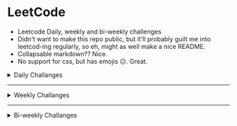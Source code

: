 # LeetCode 

- Leetcode Daily, weekly and bi-weekly challenges 
- Didn't want to make this repo public, but it'll probably guilt me into leetcod-ing regularly, so eh, might as well make a nice README.
- Collapsable markdown?? Nice.
- No support for css, but has emojis :expressionless:. Great. 

<!-------------- Daily challanges  ------------>

<details>
<summary>Daily Challanges </summary>

# Daily Challange 2021

*
   <details>
   <summary>Feb 2021 </summary>

   ## February 2021

   *
      <details>
      <summary> Feb 1: Number of 1 Bits</summary>

      ### 191. Number of 1 Bits
      
      A function that takes an unsigned integer and returns the number of '1' bits it has (also known as the Hamming weight).

      Click [here](https://leetcode.com/problems/number-of-1-bits/) for more details

      </details>

   *
      <details>
      <summary> Feb 2: Trimming a binary tree</summary>

      ### 669. Trimming a binary tree 

      Given the `root` of a binary search tree and the lowest and highest boundaries as `low` and `high`, trim the tree so that all its elements lies in `[low, high]`. Trimming the tree should not change the relative structure of the elements that will remain in the tree (i.e., any node's descendant should remain a descendant). It can be proven that there is a unique answer.

      Click [here](https://leetcode.com/problems/trim-a-binary-search-tree/) for more details

      </details>

   *
      <details>
      <summary> Feb 3: Linked List Cycle</summary>

      ### 141. Linked List Cycle

      Given `head`, the head of a linked list, determine if the linked list has a cycle in it.

      There is a cycle in a linked list if there is some node in the list that can be reached again by continuously following the `next` pointer. Internally, `pos` is used to denote the index of the node that tail's `next` pointer is connected to. **Note that `pos` is not passed as a parameter**.

      Click [here](https://leetcode.com/problems/linked-list-cycle/) for more details

      </details>

   *
      <details>
      <summary> Feb 4: Longest Harmonious Subsequence</summary>

      ### 594. Longest Harmonious Subsequence
      We define a harmonious array as an array where the difference between its maximum value and its minimum value is **exactly** 1.

      Given an integer array `nums`, return the *length of its longest harmonious subsequence among all its possible subsequences*.

      A **subsequence** of array is a sequence that can be derived from the array by deleting some or no elements without changing the order of the remaining elements.

      Click [here](https://leetcode.com/problems/longest-harmonious-subsequence/) for more details

      </details>
      
   *
      <details>
      <summary> Feb 5. Simplify Path</summary>

      ### 71. Simplify Path
      Given a string `path`, which is an **absolute path** (starting with a slash `'/'`) to a file or directory in a Unix-style file system, convert it to the simplified **canonical path**.

      - `'.'` : current directory 
      - `'..'`: refers to the directory up a level
      - `'//'`: treated as a single slash '/'
      - `'...'`: any other format of periods are treated as file/directory names.

      *Return the simplified **canonical path**.*

      Click [here](https://leetcode.com/problems/simplify-path/) for more details

      </details>

   *
      <details>
      <summary> Feb 6: Binary Tree Right Side View</summary>

      ### 199. Binary Tree Right Side View

      Given a binary tree, imagine yourself standing on the right side of it, return the values of the nodes you can see ordered from top to bottom.

      Click [here](https://leetcode.com/problems/binary-tree-right-side-view/) for more details

      </details>
      
   *
      <details>
      <summary> Feb 7: Peeking Iterator</summary>

      ### 284. Peeking Iterator 

      Given an Iterator class interface with methods: `next()` and `hasNext()`, design and implement a PeekingIterator that support the `peek()` operation -- it essentially peek() at the element that will be returned by the next call to next().

      Click [here](https://leetcode.com/problems/peeking-iterator/) for more details

      </details>

   *
      <details>
      <summary> Feb 8: Shortest Distance to a Character </summary>

      ### 821. Shortest Distance to a Character

      Given a string `s` and a character `c` that occurs in `s`, return an *array of integers answer* where `answer.length == s.length` and `answer[i]` is the shortest distance from `s[i]` to the character `c` in `s`.

      Click [here](https://leetcode.com/problems/shortest-distance-to-a-character/) for more details

      </details>

   *
      <details>
      <summary> Feb 9: Convert BST to Greater Tree</summary>

      ### 1038. Convert BST to Greater Tree
            
      Given the `root` of a Binary Search Tree (BST), convert it to a Greater Tree such that every key of the original BST is changed to the original key plus sum of all keys greater than the original key in BST.

      Click [here](https://leetcode.com/problems/binary-search-tree-to-greater-sum-tree/) for more details

      </details>

   *
      <details>
      <summary> Feb 10: Copy List with Random Pointer</summary>

      ### 138. Copy List with Random Pointer

      A linked list of length `n` is given such that each node contains an additional random pointer, which could point to any node in the list, or `null`.

      Construct a deep copy of the list. The deep copy should consist of exactly `n` brand new nodes, where each new node has its value set to the value of its corresponding original node. Both the `next` and `random` pointer of the new nodes should point to new nodes in the copied list such that the pointers in the original list and copied list represent the same list state. **None of the pointers in the new list should point to nodes in the original list**.
      

      Click [here](https://leetcode.com/problems/copy-list-with-random-pointer/) for more details

      </details>

   *
      <details>
      <summary> Feb 11: Valid Anagram</summary>

      ### 242. Valid Anagram

      Given two strings s and t , write a function to determine if t is an anagram of s.

      Click [here](https://leetcode.com/problems/valid-anagram/) for more details

      </details>

   *
      <details>
      <summary> Feb 12: Number of Steps to Reduce a Number to Zero</summary>

      ### 1342. Number of Steps to Reduce a Number to Zero
      
      Given a non-negative integer num, return the number of steps to reduce it to zero. If the current number is even, you have to divide it by 2, otherwise, you have to subtract 1 from it.

      Click [here](https://leetcode.com/problems/number-of-steps-to-reduce-a-number-to-zero/) for more details

      </details>

   *
      <details>
      <summary> Feb 13: Shortest Path in Binary Matrix</summary>

      ### 1091. Shortest Path in Binary Matrix
      
      In an N by N square grid, each cell is either empty (0) or blocked (1). Return the length of the shortest such clear path from top-left to bottom-right.  If such a path does not exist, return -1.

      Click [here](https://leetcode.com/problems/shortest-path-in-binary-matrix/) for more details

      </details>

   *
      <details>
      <summary> Feb 14: Is Graph Bipartite?</summary>

      ### 785. Is Graph Bipartite?
      
      There is an undirected graph with `n` nodes, where each node is numbered between `0` and `n - 1`.
      Return `true` if and only if it is *bipartite*.

      Click [here](https://leetcode.com/problems/is-graph-bipartite/) for more details

      </details>

   *
      <details>
      <summary> Feb 15: The K Weakest Rows in a Matrix</summary>

      ### 1337. The K Weakest Rows in a Matrix

      Given a `m * n` matrix `mat` of ones (representing soldiers) and zeros (representing civilians), return the indexes of the `k` weakest rows in the matrix ordered from the weakest to the strongest.

      Click [here](https://leetcode.com/problems/the-k-weakest-rows-in-a-matrix/) for more details

      </details>

   *
      <details>
      <summary> Feb 16: Letter Case Permutation</summary>

      ### 784. Letter Case Permutation

      Given a string S, we can transform every letter individually to be lowercase or uppercase to create another string.

      Return a list of all possible strings we could create. 

      Click [here](https://leetcode.com/problems/letter-case-permutation/) for more details

      </details>

   *
      <details>
      <summary> Feb 17: Container With Most Water</summary>

      ### 11. Container With Most Water

      Given n non-negative integers `a1, a2, ..., an` , where each represents a point at coordinate `(i, ai)`. `n` vertical lines are drawn such that the two endpoints of the line `i` is at `(i, ai)` and `(i, 0)`. Find two lines, which, together with the x-axis forms a container, such that the container contains the most water.

      Click [here](https://leetcode.com/problems/container-with-most-water/) for more details

      </details>

   *
      <details>
      <summary> Feb 18: Arithmetic Slices</summary>

      ### 413. Arithmetic Slices
      
      A sequence of numbers is called arithmetic if it consists of at least three elements and if the difference between any two consecutive elements is the same.

      Click [here](https://leetcode.com/problems/arithmetic-slices/) for more details

      </details>

   *
      <details>
      <summary> Feb 19: Minimum Remove to Make Valid Parentheses</summary>

      ### 1249. Minimum Remove to Make Valid Parentheses

      Given a string s of `'('` , `')'` and lowercase English characters. 

      Your task is to remove the minimum number of parentheses ( `'('` or `')'`, in any positions ) so that the resulting parentheses string is valid and return **any** valid string.

      Click [here](https://leetcode.com/problems/minimum-remove-to-make-valid-parentheses/) for more details

      </details>

   *
      <details>
      <summary> Feb 20: Roman to Integer</summary>

      ### 13. Roman to Integer

      Given a roman numeral, convert it to an integer.

      Click [here](https://leetcode.com/problems/roman-to-integer/) for more details

      </details>

   *
      <details>
      <summary> Feb 21: Broken calculator</summary>

      ### 991. Broken calculator

      On a broken calculator that has a number showing on its display, we can perform two operations.

      Click [here](https://leetcode.com/problems/broken-calculator/) for more details

      </details>

   *
      <details>
      <summary> Feb 22: Longest Word in Dictionary through Deleting</summary>

      ### 524. Longest Word in Dictionary through Deleting

      Given a string and a string dictionary, find the longest string in the dictionary that can be formed by deleting some characters of the given string. If there are more than one possible results, return the longest word with the smallest lexicographical order. If there is no possible result, return the empty string.

      Click [here](https://leetcode.com/problems/longest-word-in-dictionary-through-deleting/) for more details

      </details>

   *
      <details>
      <summary> Feb 23: Search a 2D Matrix II</summary>

      ### 240. Search a 2D Matrix II

      Write an efficient algorithm that searches for a target value in an m x n integer matrix. The matrix has the following properties.

      Click [here](https://leetcode.com/problems/search-a-2d-matrix-ii/) for more details

      </details>

   *
      <details>
      <summary> Feb 24: Score of Parentheses</summary>

      ### 856. Score of Parentheses

      Given a balanced parentheses string S, compute the score of the string based on the following rule:

      Click [here](https://leetcode.com/problems/score-of-parentheses/) for more details

      </details>

   *
      <details>
      <summary> Feb 25: Shortest unsorted continuous subarray</summary>

      ### 581. Shortest unsorted continuous subarray

      Click [here](https://leetcode.com/problems/shortest-unsorted-continuous-subarray/) for more details

      </details>

   *
      <details>
      <summary> Feb 26: Validate Stack Sequences</summary>

      ### 964. Validate Stack Sequences

      Click [here](https://leetcode.com/problems/validate-stack-sequences/) for more details

      </details>

   *
      <details>
      <summary> Feb 27: Divide two Integers </summary>

      ### 29. Divide two Integers

      Click [here](https://leetcode.com/problems/divide-two-integers/) for more details

      </details>

   *
      <details>
      <summary> Feb 28: Maximum frequency stack </summary>

      ### 895. Maximum Frequency Stack

      Click [here](https://leetcode.com/problems/maximum-frequency-stack/) for more details

      </details>

   </details>

*
   <details>
   <summary>Mar 2021 </summary>

   ## March 2021

   *
      <details>
      <summary> Mar 1 : Distribute Candies </summary>

      ### 575. Distribute Candies

      Click [here](https://leetcode.com/problems/distribute-candies/) for more details

      </details>

   *
      <details>
      <summary> Mar 2 : Set Mismatch </summary>

      ### 645. Set Mismatch

      Click [here](https://leetcode.com/problems/set-mismatch/) for more details

      </details>

   *
      <details>
      <summary> Mar 3 : Missing Number </summary>

      ### 268. Missing Number 

      Click [here](https://leetcode.com/problems/missing-number/) for more details

      </details>

   *
      <details>
      <summary> Mar 4 :  Intersection of Two Linked Lists</summary>

      ### 160. Intersection of Two Linked Lists

      Click [here](https://leetcode.com/problems/intersection-of-two-linked-lists/) for more details

      </details>

   *
      <details>
      <summary> Mar 5 : Average of Levels in Binary Tree </summary>

      ### 637. Average of Levels in Binary Tree

      Click [here](https://leetcode.com/problems/average-of-levels-in-binary-tree/) for more details

      </details>

   *
      <details>
      <summary> Mar 6 : Short Encoding of Words </summary>

      ### 820. Short Encoding of Words

      Click [here](https://leetcode.com/problems/short-encoding-of-words) for more details

      </details>

   *
      <details>
      <summary> Mar 7 : Design HashMap </summary>

      ### 706. Design HashMap

      Click [here](https://leetcode.com/problems/design-hashmap/) for more details

      </details>

   *
      <details>
      <summary> Mar 8 : Remove Palindromic Subsequences </summary>

      ### 1332. Remove Palindromic Subsequences

      Click [here](https://leetcode.com/problems/remove-palindromic-subsequences/) for more details

      </details>


   *
      <details>
      <summary> Mar 9 : Add One Row to Tree </summary>

      ### 623. Add One Row to Tree

      Click [here](https://leetcode.com/problems/add-one-row-to-tree/) for more details

      </details>

   *
      <details>
      <summary> Mar 10 :  Integer to Roman</summary>

      ### 12. Integer to Roman

      Click [here](https://leetcode.com/problems/integer-to-roman/) for more details

      </details>

   *
      <details>
      <summary> Mar 11 : Coin Change</summary>

      ### 322. Coin Change 

      Click [here](https://leetcode.com/problems/coin-change/) for more details

      </details>

   *
      <details>
      <summary> Mar 12 : Check If a String Contains All Binary Codes of Size K</summary>

      ### 1461. Check If a String Contains All Binary Codes of Size K 

      Click [here](https://leetcode.com/problems/check-if-a-string-contains-all-binary-codes-of-size-k/) for more details

      </details>

   *
      <details>
      <summary> Mar 13 : </summary>

      ### 1461.

      Click [here]() for more details

      </details>

   *
      <details>
      <summary> Mar 15 : </summary>

      ### 1461.  

      Click [here]() for more details

      </details>

   *
      <details>
      <summary> Mar 18 : Wiggle Subsequence </summary>

      ### 367. Wiggle Subsequence

      Click [here](https://leetcode.com/problems/wiggle-subsequence/) for more details

      </details>

   *
      <details>
      <summary> Mar 19 : Keys and Rooms </summary>

      ### 841. Keys and Rooms 

      Click [here](https://leetcode.com/problems/keys-and-rooms/) for more details

      </details>

   *
      <details>
      <summary> Mar 20 : Keys and Rooms </summary>

      ### 841. Keys and Rooms 

      Click [here](https://leetcode.com/problems/keys-and-rooms/) for more details

      </details>

   *
      <details>
      <summary> Mar 21 : Advantage Shuffle</summary>

      ### 870. Advantage Shuffle

      Click [here](https://leetcode.com/problems/advantage-shuffle/) for more details

      </details>

   </details>

*
   <details>
   <summary>Apr 2021 </summary>

   ## April 2021

   *
      <details>
      <summary> Apr 1 : Palindrome Linked List </summary>

      ### 234. Palindrome Linked List

      Click [here](https://leetcode.com/problems/palindrome-linked-list/) for more details

      </details>

   *
      <details>
      <summary> Apr 2 : Ones and Zeroes (DP)</summary>

      ### 474. Ones and Zeroes  

      Click [here](https://leetcode.com/problems/ones-and-zeroes) for more details

      </details>

   *
      <details>
      <summary> Apr 3 : Longest Valid Parentheses </summary>

      ### 32. Longest Valid Parentheses 

      Click [here](https://leetcode.com/problems/longest-valid-parentheses) for more details

      </details>

   *
      <details>
      <summary> Apr 4 :  Design Circular Queue </summary>

      ### 622. Design Circular Queue

      Click [here](https://leetcode.com/problems/design-circular-queue) for more details

      </details>

   *
      <details>
      <summary> Apr 5 : Global and Local Inversions </summary>

      ### 775. Global and Local Inversions

      Click [here](https://leetcode.com/problems/global-and-local-inversions) for more details

      </details>

   *
      <details>
      <summary> Apr 6 : Minimum Operations to Make Array Equal </summary>

      ### 1551. Minimum Operations to Make Array Equal

      Click [here](https://leetcode.com/problems/minimum-operations-to-make-array-equal) for more details

      </details>

   *
      <details>
      <summary> Apr 7 : Determine if String Halves Are Alike</summary>

      ### 1704. Determine if String Halves Are Alike

      Click [here](https://leetcode.com/problems/determine-if-string-halves-are-alike) for more details

      </details>

   *
      <details>
      <summary> Apr 8 : Letter Combinations of a Phone Number</summary>

      ### 17. Letter Combinations of a Phone Number

      Click [here](https://leetcode.com/problems/letter-combinations-of-a-phone-number) for more details

      </details>

   *
      <details>
      <summary> Apr 9 : Verifying an Alien Dictionary </summary>

      ### 953. Verifying an Alien Dictionary

      Click [here](https://leetcode.com/problems/verifying-an-alien-dictionary) for more details

      </details>

   *
      <details>
      <summary> Apr 10 : Longest Increasing Path in a Matrix</summary>

      ### 329. Longest Increasing Path in a Matrix

      Click [here](https://leetcode.com/problems/longest-increasing-path-in-a-matrix) for more details

      </details>

   *
      <details>
      <summary> Apr 11 : Deepest Leaves Sum</summary>

      ### 1302. Deepest Leaves Sum

      Click [here](https://leetcode.com/problems/deepest-leaves-sum) for more details

      </details>

   </details>

   *
      <details>
      <summary> Apr 12 : Beautiful arrangement 2</summary>

      ### 667. Beautiful Arrangement 2

      Click [here](https://leetcode.com/problems/beautiful-arrangement-ii) for more details

      </details>

   *
      <details>
      <summary> Apr 13 : Flatten Nested List iterator</summary>

      ### 341. Flatten Nested List Iterator

      Click [here](https://leetcode.com/problems/flatten-nested-list-iterator) for more details

      </details>

   *
      <details>
      <summary> Apr 14 :  Partition List</summary>

      ### 86. Partition List

      Click [here](https://leetcode.com/problems/partition-list) for more details

      </details>
      
   *
      <details>
      <summary> Apr 15 : Fibbonaci</summary>

      ### 509. Fibbonaci

      Click [here](https://leetcode.com/problems/fibonacci-number) for more details

      </details>
            
   *
      <details>
      <summary> Apr 23 : Count Binary Substrings   </summary>

      ### 696. Count Binary Substrings   

      Click [here](https://leetcode.com/problems/count-binary-substrings) for more details

      </details>

   </details>

</details>

---

<!-------------- Weekly challanges  ------------>

<details>
<summary>Weekly Challanges</summary>

# Weekly Challenges

*
   <details>
   <summary>Weekly Contest 227</summary>

   ## Weekly Contest 227

   *
      <details>
      <summary>Check if Array Is Sorted and Rotated (3 points)</summary>

      ### 1752. Check if Array Is Sorted and Rotated

      Given an array `nums`, return `true` if the array was originally sorted in non-decreasing order, then rotated some number of positions (including zero). Otherwise, return `false`.

      There may be **duplicates** in the original array.

      Note: An array `A` rotated by `x` positions results in an array `B` of the same length such that `A[i] == B[(i+x) % A.length]`, where % is the modulo operation.

      Click [here](https://leetcode.com/problems/check-if-array-is-sorted-and-rotated/) for more details

      </details>

   *
      <details>
      <summary>Maximum Score From Removing Stones (4 points)</summary>

      ### 1753. Maximum Score From Removing Stones

      **Time limit exceeded**

      You are playing a solitaire game with three piles of stones of sizes `a`, `b`, and 'c' respectively. Each turn you choose two different non-empty piles, take one stone from each, and add 1 point to your score. The game stops when there are fewer than two non-empty piles (meaning there are no more available moves).

      Given three integers `a`, `b`, and `c`, return the maximum score you can get.

      Click [here](https://leetcode.com/problems/maximum-score-from-removing-stones/) for more details

      </details>

   *
      <details>
      <summary>Largest Merge Of Two Strings (5 points)</summary>

      ### 1754. Largest Merge Of Two Strings

      **Didnt do**

      Click [here](https://leetcode.com/problems/largest-merge-of-two-strings/) for more details

      </details>

   *
      <details>
      <summary>Closest Subsequence Sum (6 points)</summary>

      ### 1755. Closest Subsequence Sum

      **Didnt do**

      You are given an integer array `nums` and an integer `goal`.

      You want to choose a subsequence of `nums` such that the sum of its elements is the closest possible to `goal`. That is, if the `sum` of the subsequence's elements is sum, then you want to minimize the absolute difference `abs(sum - goal)`.

      Return the minimum possible value of `abs(sum - goal)`.


      Click [here](https://leetcode.com/contest/weekly-contest-227/problems/closest-subsequence-sum/) for more details

      </details>

   </details>

*
   <details>
   <summary>Weekly Contest 228</summary>

   ## Weekly Contest 228

   *
      <details>
      <summary>Minimum Changes To Make Alternating Binary String</summary>

      ### 1758. Minimum Changes To Make Alternating Binary String

      Click [here](https://leetcode.com/contest/weekly-contest-228/problems/minimum-changes-to-make-alternating-binary-string/) for more details

      </details>

   *
      <details>
      <summary>Count Number of Homogenous Substrings</summary>

      ### 1759. Count Number of Homogenous Substrings

      **Didnt do**

      Click [here](https://leetcode.com/contest/weekly-contest-228/problems/count-number-of-homogenous-substrings/) for more details

      </details>

   *
      <details>
      <summary>Minimum Limit of Balls in a Bag</summary>

      ### 1760. Minimum Limit of Balls in a Bag

      **Didnt do**

      Click [here](https://leetcode.com/contest/weekly-contest-228/problems/minimum-limit-of-balls-in-a-bag/) for more details

      </details>

   *
      <details>
      <summary>Minimum Degree of a Connected Trio in a Graph5</summary>

      ### 1761. Minimum Degree of a Connected Trio in a Graph5 

      **Didnt do**

      Click [here](https://leetcode.com/contest/weekly-contest-228/problems/minimum-degree-of-a-connected-trio-in-a-graph/) for more details

      </details>

   </details>
   
*
   <details>
   <summary>Weekly Contest 229</summary>

   ## Weekly Contest 229

   *
      <details>
      <summary>Merge Strings Alternately</summary>

      ### 1768. Merge Strings Alternately

      Click [here](https://leetcode.com/contest/weekly-contest-228/problems/minimum-changes-to-make-alternating-binary-string/) for more details

      </details>

   *
      <details>
      <summary>Minimum Number of Operations to Move All Balls to Each Box</summary>

      ### 1769. Minimum Number of Operations to Move All Balls to Each Box

      Click [here](https://leetcode.com/contest/weekly-contest-228/problems/count-number-of-homogenous-substrings/) for more details

      </details>

   *
      <details>
      <summary>Maximum Score from Performing Multiplication Operations</summary>

      ### 1770. Maximum Score from Performing Multiplication Operations

      **didnt work**

      Click [here](https://leetcode.com/contest/weekly-contest-228/problems/minimum-limit-of-balls-in-a-bag/) for more details

      </details>

   *
      <details>
      <summary>Maximize Palindrome Length From Subsequences</summary>

      ### 1771. Maximize Palindrome Length From Subsequences

      **Didnt do**

      Click [here](https://leetcode.com/contest/weekly-contest-228/problems/minimum-degree-of-a-connected-trio-in-a-graph/) for more details

      </details>

   </details>
      
*
   <details>
   <summary>Weekly Contest 230</summary>

   ## Weekly Contest 230

   *
      <details>
      <summary>Count Items Matching a Rule</summary>

      ### 1773. Count Items Matching a Rule

      Click [here](https://leetcode.com/problems/count-items-matching-a-rule/) for more details

      </details>

   *
      <details>
      <summary>Closest Dessert Cost</summary>

      ### 1774. Closest Dessert Cost

      **Didnt do**

      Click [here](https://leetcode.com/problems/closest-dessert-cost/) for more details

      </details>

   *
      <details>
      <summary>Equal Sum Arrays With Minimum Number of Operations</summary>

      ### 1775. Equal Sum Arrays With Minimum Number of Operations

      **Didnt do**

      Click [here](https://leetcode.com/problems/equal-sum-arrays-with-minimum-number-of-operations/) for more details

      </details>

   *
      <details>
      <summary>Car Fleet II</summary>

      ### 1776. Car Fleet II

      **Didnt do**

      Click [here](https://leetcode.com/problems/car-fleet-ii/) for more details

      </details>

   </details>

</details>

---

<!-------------- Bi weekly challanges  ------------>

<details>
<summary>Bi-weekly Challanges </summary>

# Bi-weekly Challanges 

*
   <details>
   <summary>Bi-weekly Contest 45</summary>

   ## Bi-weekly Contest 45

   *
      <details>
      <summary>Sum of Unique Elements (3 points)</summary>

      ### 1748. Sum of Unique Elements

      You are given an integer array `nums`. The unique elements of an array are the elements that appear exactly once in the array.

      Return the sum of all the unique elements of `nums`.

      Click [here](https://leetcode.com/problems/sum-of-unique-elements/) for more details

      </details>

   *
      <details>
      <summary> Maximum Absolute Sum of Any Subarray (4 points)</summary>

      ### 1749. Maximum Absolute Sum of Any Subarray

      **Time limit exceeded**  

      You are given an integer array `nums`. The absolute sum of a subarray `[numsl, numsl+1, ..., numsr-1, numsr]` is `abs(numsl + numsl+1 + ... + numsr-1 + numsr)`.

      Return the maximum absolute sum of any (possibly empty) subarray of `nums`.
      
      Click [here](https://leetcode.com/problems/maximum-absolute-sum-of-any-subarray/) for more details

      </details>

   *
      <details>
      <summary>Minimum Length of String After Deleting Similar Ends (4 points)</summary>

      ### 1750. Minimum Length of String After Deleting Similar Ends

      Given a string s consisting only of characters `'a'`, `'b'`, and `'c'`. You are asked to apply the following algorithm on the string any number of times:

      - Pick a **non-empty** prefix from the string `s` where all the characters in the prefix are equal.
      - Pick a **non-empty** suffix from the string `s` where all the characters in this suffix are equal.
      - The prefix and the suffix should not intersect at any index.
      - The characters from the prefix and suffix must be the same.
      - Delete both the prefix and the suffix.
      
      Return the minimum length of s after performing the above operation any number of times (possibly zero times).

      Click [here](https://leetcode.com/problems/minimum-length-of-string-after-deleting-similar-ends/) for more details

      </details>

   *
      <details>
      <summary>Maximum Number of Events That Can Be Attended II (6 points)</summary>

      ### 1751. Maximum Number of Events That Can Be Attended II

      **Didnt do**

      You are given an array of `events` where `events[i] = [startDayi, endDayi, valuei]`. The ith event starts at startDayi and ends at endDayi, and if you attend this event, you will receive a value of valuei. You are also given an integer `k` which represents the maximum number of events you can attend.

      You can only attend one event at a time. If you choose to attend an event, you must attend the entire event. Note that the end day is inclusive: that is, you cannot attend two events where one of them starts and the other ends on the same day.

      Return the maximum sum of values that you can receive by attending events.

      Click [here](https://leetcode.com/problems/maximum-number-of-events-that-can-be-attended-ii/) for more details

      </details>

*
   <details>
   <summary>Bi-weekly Contest 46</summary>

   ## Bi-weekly Contest 46

   *
      <details>
      <summary>Longest Nice Substring (3 points)</summary>

      ### 1763. Longest Nice Substring

      **Didnt do**
      
      A string `s` is nice if, for every letter of the alphabet that `s` contains, it appears both in uppercase and lowercase. For example, `"abABB"` is nice because `'A'` and `'a'` appear, and `'B'` and `'b'` appear. However, `"abA"` is not because `'b'` appears, but `'B'` does not.

      Click [here](https://leetcode.com/problems/longest-nice-substring/) for more details

      </details>

   *
      <details>
      <summary> Form Array by Concatenating Subarrays of Another Array (4 points)</summary>

      ### 1764. Form Array by Concatenating Subarrays of Another Array

      You are asked if you can choose `n` disjoint subarrays from the array `nums` such that the `ith` subarray is equal to `groups[i]` (0-indexed), and if `i > 0`, the `(i-1)th` subarray appears before the `ith` subarray in `nums` (i.e. the subarrays must be in the same order as `groups`).

      Click [here](https://leetcode.com/problems/form-array-by-concatenating-subarrays-of-another-array/) for more details

      </details>

   *
      <details>
      <summary> Map of Highest Peak (6 points)</summary>

      ### 1765. Map of Highest Peak

      You are given an integer matrix isWater of size m x n that represents a map of land and water cells.
      
      Click [here](https://leetcode.com/problems/map-of-highest-peak/) for more details

      </details>

   *
      <details>
      <summary> Tree of Coprimes (7 points)</summary>

      ### 1766. Tree of Coprimes 

      **Didnt do**

      There is a tree (i.e., a connected, undirected graph that has no cycles) consisting of n nodes numbered from 0 to n - 1 and exactly n - 1 edges. Each node has a value associated with it, and the root of the tree is node 0.

      Click [here](https://leetcode.com/problems/tree-of-coprimes/) for more details

      </details>

   </details>

</details>